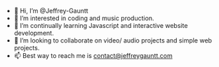 - 👋 Hi, I’m @Jeffrey-Gauntt
- 👀 I’m interested in coding and music production.
- 🌱 I’m continually learning Javascript and interactive website development.
- 💞️ I’m looking to collaborate on video/ audio projects and simple web projects.
- 📫 Best way to reach me is contact@jeffreygauntt.com

<!---
Jeffrey-Gauntt/Jeffrey-Gauntt is a ✨ special ✨ repository because its `README.md` (this file) appears on your GitHub profile.
You can click the Preview link to take a look at your changes.
--->
